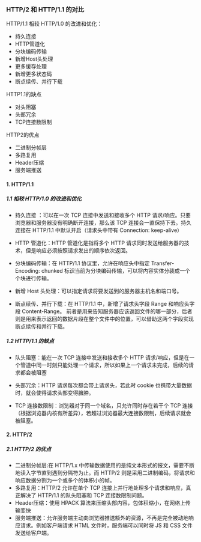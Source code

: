### HTTP/2 和 HTTP/1.1 的对比

HTTP/1.1 相较 HTTP/1.0 的改进和优化：

- 持久连接
- HTTP管道化
- 分块编码传输
- 新增Host头处理
- 更多缓存处理
- 新增更多状态码
- 断点续传、并行下载

HTTP1.1的缺点

- 对头阻塞
- 头部冗余
- TCP连接数限制

HTTP2的优点

- 二进制分帧层
- 多路复用
- Header压缩
- 服务端推送

#### 1. HTTP/1.1

##### 1.1 相较 HTTP/1.0 的改进和优化

- 持久连接 ：可以在一次 TCP 连接中发送和接收多个 HTTP 请求/响应。只要浏览器和服务器没有明确断开连接，那么该 TCP 连接会一直保持下去。持久连接在 HTTP/1.1 中默认开启（请求头中带有 Connection: keep-alive）

- HTTP 管道化：HTTP 管道化是指将多个 HTTP 请求同时发送给服务器的技术，但是响应必须按照请求发出的顺序依次返回。

- 分块编码传输：在 HTTP/1.1 协议里，允许在响应头中指定 Transfer-Encoding: chunked 标识当前为分块编码传输，可以将内容实体分装成一个个块进行传输。

- 新增 Host 头处理：可以指定请求将要发送到的服务器主机名和端口号。

- 断点续传、并行下载：在 HTTP/1.1 中，新增了请求头字段 Range 和响应头字段 Content-Range。
前者是用来告知服务器应该返回文件的哪一部分，后者则是用来表示返回的数据片段在整个文件中的位置，可以借助这两个字段实现断点续传和并行下载。

##### 1.2 HTTP/1.1 的缺点

- 队头阻塞：能在一次 TCP 连接中发送和接收多个 HTTP 请求/响应，但是在一个管道中同一时刻只能处理一个请求，所以如果上一个请求未完成，后续的请求都会被阻塞

- 头部冗余：HTTP 请求每次都会带上请求头，若此时 cookie 也携带大量数据时，就会使得请求头部变得臃肿。

- TCP 连接数限制：浏览器对于同一个域名，只允许同时存在若干个 TCP 连接（根据浏览器内核有所差异），若超过浏览器最大连接数限制，后续请求就会被阻塞。

#### 2. HTTP/2

##### 2.1 HTTP/2 的优点

- 二进制分帧层:在 HTTP/1.x 中传输数据使用的是纯文本形式的报文，需要不断地读入字节直到遇到分隔符为止。而 HTTP/2 则是采用二进制编码，将请求和响应数据分割为一个或多个的体积小的帧。
- 多路复用：HTTP/2 允许在单个 TCP 连接上并行地处理多个请求和响应，真正解决了 HTTP/1.1 的队头阻塞和 TCP 连接数限制问题。
- Header压缩：使用 HPACK 算法来压缩头部内容，包体积缩小，在网络上传输变快
- 服务端推送：允许服务端主动向浏览器推送额外的资源，不再是完全被动地响应请求。例如客户端请求 HTML 文件时，服务端可以同时将 JS 和 CSS 文件发送给客户端。
